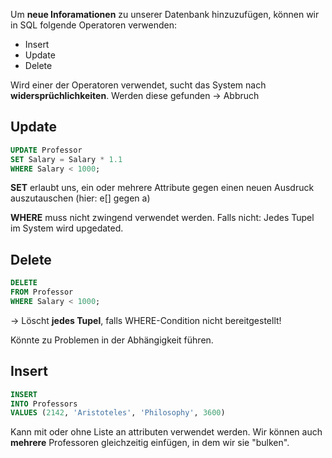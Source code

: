 
Um **neue Inforamationen** zu unserer Datenbank hinzuzufügen, können wir in SQL folgende Operatoren verwenden:

- Insert
- Update
- Delete

Wird einer der Operatoren verwendet, sucht das System nach **widersprüchlichkeiten**. Werden diese gefunden -> Abbruch


## Update

```sql
UPDATE Professor
SET Salary = Salary * 1.1
WHERE Salary < 1000;
```

**SET** erlaubt uns, ein oder mehrere Attribute gegen einen neuen Ausdruck auszutauschen (hier: e[] gegen a)

**WHERE** muss nicht zwingend verwendet werden. Falls nicht: Jedes Tupel im System wird upgedated.


## Delete

```sql
DELETE
FROM Professor
WHERE Salary < 1000;
```

-> Löscht **jedes Tupel**, falls WHERE-Condition nicht bereitgestellt!

Könnte zu Problemen in der Abhängigkeit führen.


## Insert

```sql
INSERT
INTO Professors
VALUES (2142, 'Aristoteles', 'Philosophy', 3600)
```

Kann mit oder ohne Liste an attributen verwendet werden. Wir können auch **mehrere** Professoren gleichzeitig einfügen, in dem wir sie "bulken".

